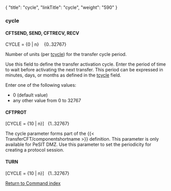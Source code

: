 {
    "title": "cycle",
    "linkTitle": "cycle",
    "weight": "590"
}<span id="cycle"></span>

### cycle

#### CFTSEND, SEND, CFTRECV, RECV

CYCLE = {0 | n}    {0..32767}

Number of units (per [tcycle](../tcycle)) for the transfer cycle period.

Use this field to define the transfer activation cycle. Enter the period
of time to wait before activating the next transfer. This period can be
expressed in minutes, days, or months as defined in the [tcycle](../tcycle) field.

Enter one of the following values:

-   0
    (default value)
-   any other value
    from 0 to 32767

#### CFTPROT

\[CYCLE = {10 | n}\]   {1..32767}

The cycle parameter forms part of the  {{< TransferCFT/componentshortname  >}} definition. This
parameter is only available for PeSIT DMZ. Use this parameter to set the
periodicity for creating a protocol session.

#### TURN

\[CYCLE = {10 | n}\]   {1..32767}

[Return to Command index](../../)
